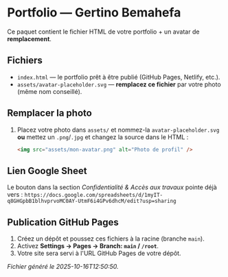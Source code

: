 # Portfolio — Gertino Bemahefa

Ce paquet contient le fichier HTML de votre portfolio + un avatar de **remplacement**.

## Fichiers
- `index.html` — le portfolio prêt à être publié (GitHub Pages, Netlify, etc.).
- `assets/avatar-placeholder.svg` — **remplacez ce fichier** par votre photo (même nom conseillé).

## Remplacer la photo
1. Placez votre photo dans `assets/` et nommez-la `avatar-placeholder.svg` **ou** mettez un `.png`/`.jpg` et changez la source dans le HTML :
   ```html
   <img src="assets/mon-avatar.png" alt="Photo de profil" />
   ```

## Lien Google Sheet
Le bouton dans la section *Confidentialité & Accès aux travaux* pointe déjà vers :
`https://docs.google.com/spreadsheets/d/1myIT-q8GHGpbB1blhvprvoMC0AY-UtmF6i4GPv6dhcM/edit?usp=sharing`

## Publication GitHub Pages
1. Créez un dépôt et poussez ces fichiers à la racine (branche `main`).
2. Activez **Settings → Pages → Branch: `main` / `/root`**.
3. Votre site sera servi à l'URL GitHub Pages de votre dépôt.

_Fichier généré le 2025-10-16T12:50:50._
